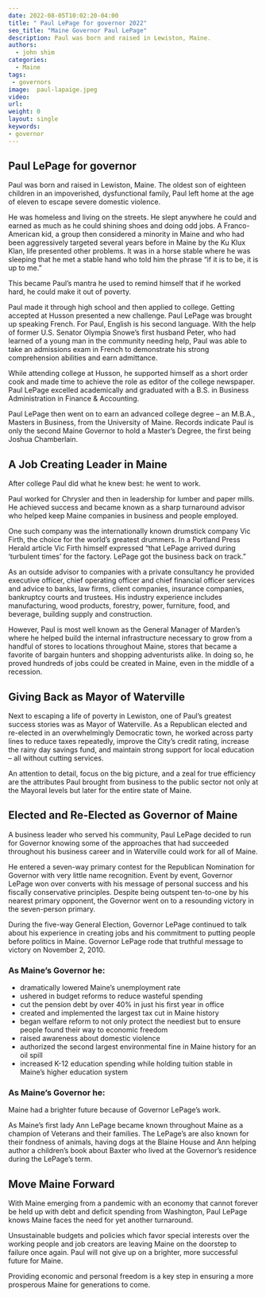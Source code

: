 ```yaml
---
date: 2022-08-05T10:02:20-04:00
title: " Paul LePage for governor 2022"
seo_title: "Maine Governor Paul LePage"
description: Paul was born and raised in Lewiston, Maine.
authors:
  - john shim
categories:
  - Maine
tags:
 - governors
image:  paul-lapaige.jpeg
video:
url: 
weight: 0
layout: single
keywords:
- governor 
---
```


## Paul LePage for governor 
Paul was born and raised in Lewiston, Maine. The oldest son of eighteen children in an impoverished, dysfunctional family, Paul left home at the age of eleven to escape severe domestic violence. 

He was homeless and living on the streets. He slept anywhere he could and earned as much as he could shining shoes and doing odd jobs. A Franco-American kid, a group then considered a minority in Maine and who had been aggressively targeted several years before in Maine by the Ku Klux Klan, life presented other problems. It was in a horse stable where he was sleeping that he met a stable hand who told him the phrase “if it is to be, it is up to me.”

This became Paul’s mantra he used to remind himself that if he worked hard, he could make it out of poverty.

Paul made it through high school and then applied to college. Getting accepted at Husson presented a new challenge. Paul LePage was brought up speaking French. For Paul, English is his second language.  With the help of former U.S. Senator Olympia Snowe’s first husband Peter, who had learned of a young man in the community needing help, Paul was able to take an admissions exam in French to demonstrate his strong comprehension abilities and earn admittance.

While attending college at Husson, he supported himself as a short order cook and made time to achieve the role as editor of the college newspaper. Paul LePage excelled academically and graduated with a B.S. in Business Administration in Finance & Accounting.

Paul LePage then went on to earn an advanced college degree – an M.B.A., Masters in Business, from the University of Maine. Records indicate Paul is only the second Maine Governor to hold a Master’s Degree, the first being Joshua Chamberlain.
## A Job Creating Leader in Maine
After college Paul did what he knew best: he went to work.

Paul worked for Chrysler and then in leadership for lumber and paper mills.  He achieved success and became known as a sharp turnaround advisor who helped keep Maine companies in business and people employed.

One such company was the internationally known drumstick company Vic Firth, the choice for the world’s greatest drummers. In a Portland Press Herald article Vic Firth himself expressed “that LePage arrived during ‘turbulent times’ for the factory. LePage got the business back on track.”

As an outside advisor to companies with a private consultancy he provided executive officer, chief operating officer and chief financial officer services and advice to banks, law firms, client companies, insurance companies, bankruptcy courts and trustees. His industry experience includes manufacturing, wood products, forestry, power, furniture, food, and beverage, building supply and construction.

However, Paul is most well known as the General Manager of Marden’s where he helped build the internal infrastructure necessary to grow from a handful of stores to locations throughout Maine, stores that became a favorite of bargain hunters and shopping adventurists alike. In doing so, he proved hundreds of jobs could be created in Maine, even in the middle of a recession.
## Giving Back as Mayor of Waterville
Next to escaping a life of poverty in Lewiston, one of Paul’s greatest success stories was as Mayor of Waterville. As a Republican elected and re-elected in an overwhelmingly Democratic town, he worked across party lines to reduce taxes repeatedly, improve the City’s credit rating, increase the rainy day savings fund, and maintain strong support for local education – all without cutting services.

An attention to detail, focus on the big picture, and a zeal for true efficiency are the attributes Paul brought from business to the public sector not only at the Mayoral levels but later for the entire state of Maine.
## Elected and Re-Elected as Governor of Maine
A business leader who served his community, Paul LePage decided to run for Governor knowing some of the approaches that had succeeded throughout his business career and in Waterville could work for all of Maine.

He entered a seven-way primary contest for the Republican Nomination for Governor with very little name recognition. Event by event, Governor LePage won over converts with his message of personal success and his fiscally conservative principles. Despite being outspent ten-to-one by his nearest primary opponent, the Governor went on to a resounding victory in the seven-person primary.

During the five-way General Election, Governor LePage continued to talk about his experience in creating jobs and his commitment to putting people before politics in Maine. Governor LePage rode that truthful message to victory on November 2, 2010.

### As Maine’s Governor he:
- dramatically lowered Maine’s unemployment rate
- ushered in budget reforms to reduce wasteful spending
- cut the pension debt by over 40% in just his first year in office
- created and implemented the largest tax cut in Maine history
- began welfare reform to not only protect the neediest but to ensure people found their way to economic freedom
- raised awareness about domestic violence
- authorized the second largest environmental fine in Maine history for an oil spill
-  increased K-12 education spending while holding tuition stable in Maine’s higher education system

### As Maine’s Governor he:

Maine had a brighter future because of Governor LePage’s work.

As Maine’s first lady Ann LePage became known throughout Maine as a champion of Veterans and their families. The LePage’s are also known for their fondness of animals, having dogs at the Blaine House and Ann helping author a children’s book about Baxter who lived at the Governor’s residence during the LePage’s term.

## Move Maine Forward
With Maine emerging from a pandemic with an economy that cannot forever be held up with debt and deficit spending from Washington, Paul LePage knows Maine faces the need for yet another turnaround.

Unsustainable budgets and policies which favor special interests over the working people and job creators are leaving Maine on the doorstep to failure once again.  Paul will not give up on a brighter, more successful future for Maine.

Providing economic and personal freedom is a key step in ensuring a more prosperous Maine for generations to come.


